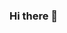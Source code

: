 ### Hi there 👋

<!--
**ashishknit/ashishknit** is a ✨ _special_ ✨ repository because its `README.md` (this file) appears on your GitHub profile.

Here are some ideas to get you started:

- 🔭 I’m currently working on rain fall prediction model
- 🌱 I’m currently learning python
- 👯 I’m looking to collaborate on machine learning 
- 🤔 I’m looking for help with web development
- 💬 Ask me about ...
- 📫 How to reach me: ...
- 😄 Pronouns: ...
- ⚡ Fun fact: ...
-->
